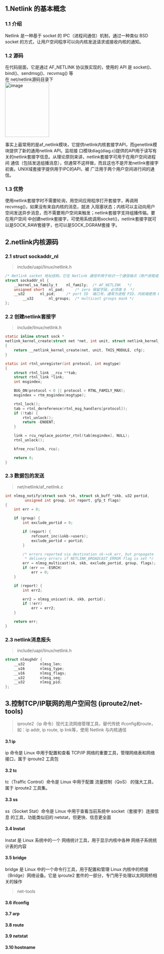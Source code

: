 ## 1.Netlink 的基本概念
### 1.1 介绍
Netlink 是一种基于 socket 的 IPC（进程间通信）机制，通过一种类似 BSD socket 的方式，让用户空间程序可以向内核发送请求或接收内核的通知。
### 1.2 源码 
在代码层面，它是通过 AF_NETLINK 协议族实现的，使用的 API 是 socket()、bind()、sendmsg()、recvmsg() 等<br>
在 net/netlink源码目录下<br>
<img width="144" height="179" alt="image" src="https://github.com/user-attachments/assets/245aabc1-38e6-48c9-87fa-fb4621b713fb" />

事实上最常用的是af_netlink模块，它提供netlink内核套接字API，而genetlink模块提供了新的通用netlink API。监视接
口模块diag(diag.c)提供的API用于读写有关的netlink套接字信息。从理论原则来讲，netlink套接字可用于在用户空间进程间
通信（包括发送组播消息），但通常不这样做，而且这也不是开发netlink套接字初衷。UNIX域套接字提供用于IPC的API，被
广泛用于两个用户空间进行间的通信。
### 1.3 优势
使用netlink套接字时不需要轮询，用空间应用程序打开套接字，再调用recvmsg()，如果没有来自内核的消息，就进
入阻塞状态；内核可以主动向用户空间发送异步消息，而不需要用户空间来触发；netlink套接字支持组播传输。要在用户空间
中创建netlink套接字，可使用系统调用socket()，netlink套接字就可以是SOCK_RAW套接字，也可以是SOCK_DGRAM套接
字。
## 2.netlink内核源码
### 2.1 struct sockaddr_nl
> include/uapi/linux/netlink.h
```c
/* Netlink socket 地址结构，它在 Netlink 通信中用于标识一个通信端点（用户进程或内核）*/
struct sockaddr_nl {
	__kernel_sa_family_t	nl_family;	/* AF_NETLINK	*/
	unsigned short	nl_pad;		/* zero	保留字段，必须填 0	*/
	__u32		nl_pid;		/* port ID  端口号，通常为进程 PID，内核端使用 0	*/
       	__u32		nl_groups;	/* multicast groups mask */
};
```
### 2.2 创建netlink套接字
> include/linux/netlink.h
```c
static inline struct sock *
netlink_kernel_create(struct net *net, int unit, struct netlink_kernel_cfg *cfg)
{
	return __netlink_kernel_create(net, unit, THIS_MODULE, cfg);
}
```

```c
static int rtnl_unregister(int protocol, int msgtype)
{
	struct rtnl_link __rcu **tab;
	struct rtnl_link *link;
	int msgindex;

	BUG_ON(protocol < 0 || protocol > RTNL_FAMILY_MAX);
	msgindex = rtm_msgindex(msgtype);

	rtnl_lock();
	tab = rtnl_dereference(rtnl_msg_handlers[protocol]);
	if (!tab) {
		rtnl_unlock();
		return -ENOENT;
	}

	link = rcu_replace_pointer_rtnl(tab[msgindex], NULL);
	rtnl_unlock();

	kfree_rcu(link, rcu);

	return 0;
}
```
### 2.3 数据包的发送
> net/netlink/af_netlink.c
```c
int nlmsg_notify(struct sock *sk, struct sk_buff *skb, u32 portid,
		 unsigned int group, int report, gfp_t flags)
{
	int err = 0;

	if (group) {
		int exclude_portid = 0;

		if (report) {
			refcount_inc(&skb->users);
			exclude_portid = portid;
		}

		/* errors reported via destination sk->sk_err, but propagate
		 * delivery errors if NETLINK_BROADCAST_ERROR flag is set */
		err = nlmsg_multicast(sk, skb, exclude_portid, group, flags);
		if (err == -ESRCH)
			err = 0;
	}

	if (report) {
		int err2;

		err2 = nlmsg_unicast(sk, skb, portid);
		if (!err)
			err = err2;
	}

	return err;
}
```
### 2.3 netlink消息报头
>include/uapi/linux/netlink.h
```c
struct nlmsghdr {
	__u32		nlmsg_len;
	__u16		nlmsg_type;
	__u16		nlmsg_flags;
	__u32		nlmsg_seq;
	__u32		nlmsg_pid;
};
```

## 3.控制TCP/IP联网的用户空间包 (iproute2/net-tools)
> iproute2（ip 命令）现代主流网络管理工具，替代传统 ifconfig和route，如：ip addr, ip route, ip link等，使用 Netlink 与内核通信
#### 3.1 ip
ip 命令是 Linux 中用于配置和查看 TCP/IP 网络的重要工具，管理网络表和网络接口，属于 iproute2 工具包
#### 3.2 tc
tc（Traffic Control）命令是 Linux 中用于配置 流量控制（QoS） 的强大工具，属于 iproute2 工具集。
#### 3.3 ss
ss（Socket Stat）命令是 Linux 中用于查看当前系统中 socket（套接字）连接信息 的工具，功能类似旧的 netstat，但更快、信息更全面
#### 3.4 lnstat
lnstat 是 Linux 系统中的一个 网络统计工具，用于显示内核中各种 网络子系统统计表的内容
#### 3.5 bridge
bridge 是 Linux 中的一个命令行工具，用于配置和管理 Linux 内核中的桥接（Bridge）网络设备。它是 iproute2 套件的一部分，专门用于处理以太网网桥相关的操作
> net-tools
#### 3.6 ifconfig
#### 3.7 arp
#### 3.8 route
#### 3.9 netstat
#### 3.10 hostname
